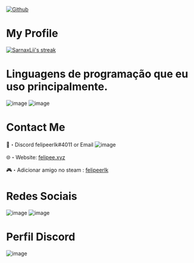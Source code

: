 <a href="https://github.com/felipeerlk">
<img alt="Github" src="https://camo.githubusercontent.com/132aaa4599d9ff2c8d4b3b0115731888645bbfe3fe3e248c35b5eacdaa6f3a38/68747470733a2f2f696d672e736869656c64732e696f2f6769746875622f666f6c6c6f776572732f5361726e61784c69693f636f6c6f723d373238394441266c6f676f3d676974687562266c6162656c3d466f6c6c6f77657273267374796c653d666f722d7468652d6261646765266c6f676f57696474683d3130266c6162656c436f6c6f723d30303027" 
data-canonical-src="https://img.shields.io/github/followers/felipeerlk?color=7289DA&amp;logo=github&amp;label=Followers&amp;style=for-the-badge&amp;logoWidth=10&amp;labelColor=000" 
style="max-width: 100%;">
</a>

# My Profile
<a href="https://github.com/felipeerlk">
<img title="SarnaxLii stats" alt="SarnaxLii's streak" src="https://camo.githubusercontent.com/af161828ad7d3e56b52b1af57b00798d79ecf5fc659ad0003aad86167bbc3d75/68747470733a2f2f6769746875622d726561646d652d73747265616b2d73746174732e6865726f6b756170702e636f6d2f3f757365723d5361726e61784c6969267468656d653d6461726b26686964655f626f726465723d74727565267374726f6b653d663533623362" data-canonical-src="https://github-readme-streak-stats.herokuapp.com/?user=felipeerlk&amp;theme=dark&amp;hide_border=true&amp;stroke=f53b3b" style="max-width: 100%;">
</a>

# Linguagens de programação que eu uso principalmente.
![image](https://user-images.githubusercontent.com/104572411/172455886-b950301e-263b-4d7b-9b67-5d2bca9edf06.png) ![image](https://user-images.githubusercontent.com/104572411/172455938-697a7225-23e3-489b-af73-53ba52390ca6.png)

# Contact Me

📩・Discord felipeerlk#4011 or Email ![image](https://media.discordapp.net/attachments/892222232716251156/983849341187940362/8104LoadingEmote.gif)

🌐・Website: <a href="https://steamcommunity.com/id/sarnaxOfficial/" rel="nofollow">felipee.xyz</a>

🎮・Adicionar amigo no steam : <a href="https://steamcommunity.com/id/sarnaxOfficial/" rel="nofollow">felipeerlk</a>

# Redes Sociais
![image](https://img.shields.io/badge/YouTube-FF0000?style=for-the-badge&logo=youtube&logoColor=white)
![image](https://img.shields.io/badge/Instagram-E4405F?style=for-the-badge&logo=instagram&logoColor=white)

# Perfil Discord
![image](https://user-images.githubusercontent.com/104572411/172455655-d2162983-79b2-4a39-be96-e980100e3871.png)
